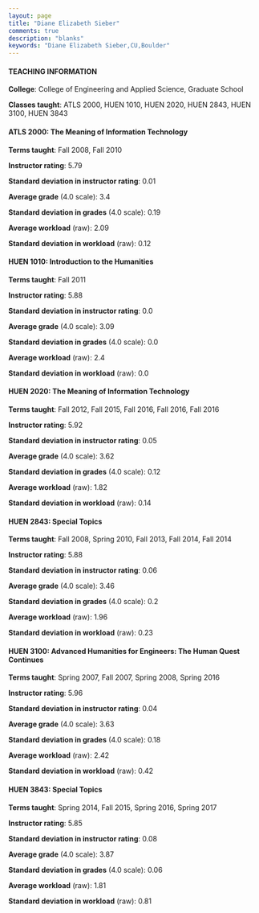 ```yaml
---
layout: page
title: "Diane Elizabeth Sieber" 
comments: true
description: "blanks"
keywords: "Diane Elizabeth Sieber,CU,Boulder"
---
```

<head>
<script src="https://ajax.googleapis.com/ajax/libs/jquery/2.1.3/jquery.min.js"></script>
<script src="https://dl.dropboxusercontent.com/s/pc42nxpaw1ea4o9/highcharts.js?dl=0"></script>
<!-- <script src="../assets/js/highcharts.js"></script> -->
<style type="text/css">@font-face {
	font-family: "Bebas Neue";
	src: url(https://www.filehosting.org/file/details/544349/BebasNeue Regular.otf) format("opentype");
	}
	h1.Bebas { 
		font-family: "Bebas Neue", Verdana, Tahoma;
	}
</style>
</head>
	   
#### TEACHING INFORMATION

**College**: College of Engineering and Applied Science, Graduate School

**Classes taught**: ATLS 2000, HUEN 1010, HUEN 2020, HUEN 2843, HUEN 3100, HUEN 3843

#### ATLS 2000: The Meaning of Information Technology

**Terms taught**: Fall 2008, Fall 2010

**Instructor rating**: 5.79

**Standard deviation in instructor rating**: 0.01

**Average grade** (4.0 scale): 3.4

**Standard deviation in grades** (4.0 scale): 0.19

**Average workload** (raw): 2.09

**Standard deviation in workload** (raw): 0.12

#### HUEN 1010: Introduction to the Humanities

**Terms taught**: Fall 2011

**Instructor rating**: 5.88

**Standard deviation in instructor rating**: 0.0

**Average grade** (4.0 scale): 3.09

**Standard deviation in grades** (4.0 scale): 0.0

**Average workload** (raw): 2.4

**Standard deviation in workload** (raw): 0.0

#### HUEN 2020: The Meaning of Information Technology

**Terms taught**: Fall 2012, Fall 2015, Fall 2016, Fall 2016, Fall 2016

**Instructor rating**: 5.92

**Standard deviation in instructor rating**: 0.05

**Average grade** (4.0 scale): 3.62

**Standard deviation in grades** (4.0 scale): 0.12

**Average workload** (raw): 1.82

**Standard deviation in workload** (raw): 0.14

#### HUEN 2843: Special Topics

**Terms taught**: Fall 2008, Spring 2010, Fall 2013, Fall 2014, Fall 2014

**Instructor rating**: 5.88

**Standard deviation in instructor rating**: 0.06

**Average grade** (4.0 scale): 3.46

**Standard deviation in grades** (4.0 scale): 0.2

**Average workload** (raw): 1.96

**Standard deviation in workload** (raw): 0.23

#### HUEN 3100: Advanced Humanities for Engineers: The Human Quest Continues

**Terms taught**: Spring 2007, Fall 2007, Spring 2008, Spring 2016

**Instructor rating**: 5.96

**Standard deviation in instructor rating**: 0.04

**Average grade** (4.0 scale): 3.63

**Standard deviation in grades** (4.0 scale): 0.18

**Average workload** (raw): 2.42

**Standard deviation in workload** (raw): 0.42

#### HUEN 3843: Special Topics

**Terms taught**: Spring 2014, Fall 2015, Spring 2016, Spring 2017

**Instructor rating**: 5.85

**Standard deviation in instructor rating**: 0.08

**Average grade** (4.0 scale): 3.87

**Standard deviation in grades** (4.0 scale): 0.06

**Average workload** (raw): 1.81

**Standard deviation in workload** (raw): 0.81

